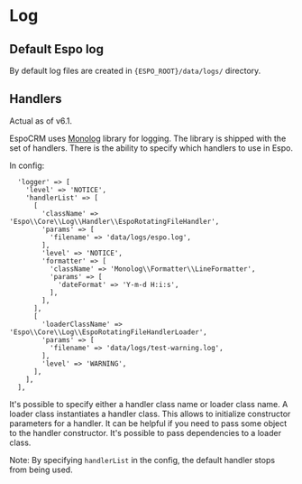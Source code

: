 # Log

## Default Espo log

By default log files are created in `{ESPO_ROOT}/data/logs/` directory.

## Handlers

Actual as of v6.1.

EspoCRM uses [Monolog](https://github.com/Seldaek/monolog) library for logging.
The library is shipped with the set of handlers.
There is the ability to specify which handlers to use in Espo.

In config:

```
  'logger' => [
    'level' => 'NOTICE',
    'handlerList' => [
      [
        'className' => 'Espo\\Core\\Log\\Handler\\EspoRotatingFileHandler',
        'params' => [
          'filename' => 'data/logs/espo.log',
        ],
        'level' => 'NOTICE',
        'formatter' => [
          'className' => 'Monolog\\Formatter\\LineFormatter',
          'params' => [
            'dateFormat' => 'Y-m-d H:i:s',
          ],
        ],
      ],
      [
        'loaderClassName' => 'Espo\\Core\\Log\\EspoRotatingFileHandlerLoader',
        'params' => [
          'filename' => 'data/logs/test-warning.log',
        ],
        'level' => 'WARNING',
      ],
    ],
  ],
```

It's possible to specify either a handler class name or loader class name.
A loader class instantiates a handler class. 
This allows to initialize constructor parameters for a handler. It can be helpful if you need to pass some object to the handler constructor.
It's possible to pass dependencies to a loader class.

Note: By specifying `handlerList` in the config, the default handler stops from being used.

